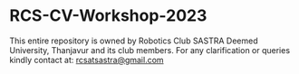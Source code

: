 # RCS-CV-Workshop-2023

This entire repository is owned by Robotics Club SASTRA Deemed University, Thanjavur and its club members. For any clarification or queries kindly contact at: rcsatsastra@gmail.com
